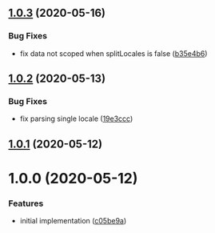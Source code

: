 ## [1.0.3](https://github.com/JuroOravec/mini-i18n-extract-plugin/compare/v1.0.2...v1.0.3) (2020-05-16)


### Bug Fixes

* fix data not scoped when splitLocales is false ([b35e4b6](https://github.com/JuroOravec/mini-i18n-extract-plugin/commit/b35e4b65a217aeae18bf8c78861397ff1c7769b4))

## [1.0.2](https://github.com/JuroOravec/mini-i18n-extract-plugin/compare/v1.0.1...v1.0.2) (2020-05-13)


### Bug Fixes

* fix parsing single locale ([19e3ccc](https://github.com/JuroOravec/mini-i18n-extract-plugin/commit/19e3ccc400de4b26b6d194bd1e9fd5d55c605e89))

## [1.0.1](https://github.com/JuroOravec/mini-i18n-extract-plugin/compare/v1.0.0...v1.0.1) (2020-05-12)

# 1.0.0 (2020-05-12)


### Features

* initial implementation ([c05be9a](https://github.com/JuroOravec/mini-i18n-extract-plugin/commit/c05be9a7a9a7ce477baa0a5a5f648bf7ac91234c))
